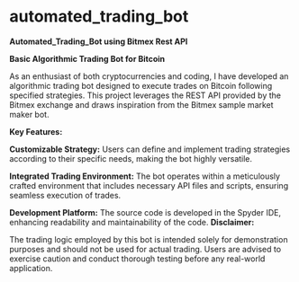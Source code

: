 # automated_trading_bot
**Automated_Trading_Bot using Bitmex Rest API**

**Basic Algorithmic Trading Bot for Bitcoin**

As an enthusiast of both cryptocurrencies and coding, I have developed an algorithmic trading bot designed to execute trades on Bitcoin following specified strategies. This project leverages the REST API provided by the Bitmex exchange and draws inspiration from the Bitmex sample market maker bot.

**Key Features:**

**Customizable Strategy:** Users can define and implement trading strategies according to their specific needs, making the bot highly versatile.

**Integrated Trading Environment:** The bot operates within a meticulously crafted environment that includes necessary API files and scripts, ensuring seamless execution of trades.

**Development Platform:** The source code is developed in the Spyder IDE, enhancing readability and maintainability of the code.
**Disclaimer:**

The trading logic employed by this bot is intended solely for demonstration purposes and should not be used for actual trading. Users are advised to exercise caution and conduct thorough testing before any real-world application.
